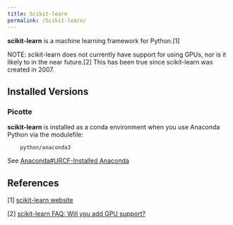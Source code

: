 ```yaml
---
title: Scikit-learn
permalink: /Scikit-learn/
---
```


**scikit-learn** is a machine learning framework for Python.[1]

NOTE: scikit-learn does not currently have support for using GPUs, nor
is it likely to in the near future.[2] This has been true since
scikit-learn was created in 2007.

Installed Versions
------------------

### Picotte

**scikit-learn** is installed as a conda environment when you use
Anaconda Python via the modulefile:

`    python/anaconda3`

See [Anaconda\#URCF-Installed Anaconda](/Anaconda#URCF-Installed_Anaconda "wikilink")

References
----------

<references/>

[1] [scikit-learn website](https://scikit-learn.org/stable/)

[2] [scikit-learn FAQ: Will you add GPU support?](https://scikit-learn.org/stable/faq.html#will-you-add-gpu-support)